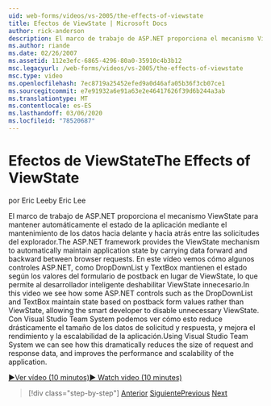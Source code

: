 ```yaml
---
uid: web-forms/videos/vs-2005/the-effects-of-viewstate
title: Efectos de ViewState | Microsoft Docs
author: rick-anderson
description: El marco de trabajo de ASP.NET proporciona el mecanismo ViewState para mantener automáticamente el estado de la aplicación mediante el mantenimiento de los datos hacia delante y hacia atrás entre el explorador requisitos...
ms.author: riande
ms.date: 02/26/2007
ms.assetid: 112e3efc-6865-4296-80a0-35910c4b3b12
msc.legacyurl: /web-forms/videos/vs-2005/the-effects-of-viewstate
msc.type: video
ms.openlocfilehash: 7ec8719a25452efed9a0d46afa05b36f3cb07ce1
ms.sourcegitcommit: e7e91932a6e91a63e2e46417626f39d6b244a3ab
ms.translationtype: MT
ms.contentlocale: es-ES
ms.lasthandoff: 03/06/2020
ms.locfileid: "78520687"
---
```

# <a name="the-effects-of-viewstate"></a><span data-ttu-id="ae5c7-103">Efectos de ViewState</span><span class="sxs-lookup"><span data-stu-id="ae5c7-103">The Effects of ViewState</span></span>

<span data-ttu-id="ae5c7-104">por Eric Lee</span><span class="sxs-lookup"><span data-stu-id="ae5c7-104">by Eric Lee</span></span>

<span data-ttu-id="ae5c7-105">El marco de trabajo de ASP.NET proporciona el mecanismo ViewState para mantener automáticamente el estado de la aplicación mediante el mantenimiento de los datos hacia delante y hacia atrás entre las solicitudes del explorador.</span><span class="sxs-lookup"><span data-stu-id="ae5c7-105">The ASP.NET framework provides the ViewState mechanism to automatically maintain application state by carrying data forward and backward between browser requests.</span></span> <span data-ttu-id="ae5c7-106">En este vídeo vemos cómo algunos controles ASP.NET, como DropDownList y TextBox mantienen el estado según los valores del formulario de postback en lugar de ViewState, lo que permite al desarrollador inteligente deshabilitar ViewState innecesario.</span><span class="sxs-lookup"><span data-stu-id="ae5c7-106">In this video we see how some ASP.NET controls such as the DropDownList and TextBox maintain state based on postback form values rather than ViewState, allowing the smart developer to disable unnecessary ViewState.</span></span> <span data-ttu-id="ae5c7-107">Con Visual Studio Team System podemos ver cómo esto reduce drásticamente el tamaño de los datos de solicitud y respuesta, y mejora el rendimiento y la escalabilidad de la aplicación.</span><span class="sxs-lookup"><span data-stu-id="ae5c7-107">Using Visual Studio Team System we can see how this dramatically reduces the size of request and response data, and improves the performance and scalability of the application.</span></span>

[<span data-ttu-id="ae5c7-108">&#9654;Ver vídeo (10 minutos)</span><span class="sxs-lookup"><span data-stu-id="ae5c7-108">&#9654; Watch video (10 minutes)</span></span>](https://channel9.msdn.com/Blogs/ASP-NET-Site-Videos/the-effects-of-viewstate)

> [!div class="step-by-step"]
> <span data-ttu-id="ae5c7-109">[Anterior](using-the-load-test-agent.md)
> [Siguiente](how-do-i-integrate-defect-tracking-with-testing.md)</span><span class="sxs-lookup"><span data-stu-id="ae5c7-109">[Previous](using-the-load-test-agent.md)
[Next](how-do-i-integrate-defect-tracking-with-testing.md)</span></span>
